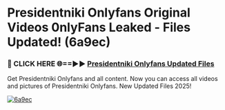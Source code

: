 # Presidentniki Onlyfans Original Videos 0nlyFans Leaked - Files Updated! (6a9ec)

<h3>🔴 CLICK HERE 🌐==►► <a href="https://tinyurl.com/ehrbuxhb" rel="nofollow">Presidentniki Onlyfans Updated Files</a></h3>

Get Presidentniki Onlyfans and all content. Now you can access all videos and pictures of Presidentniki Onlyfans. New Updated Files 2025!

[![6a9ec](https://i.imgur.com/lVYEuWS.gif)](https://tinyurl.com/ehrbuxhb)
